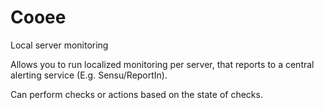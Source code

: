 # Cooee
Local server monitoring

Allows you to run localized monitoring per server, that reports to a central alerting service (E.g. Sensu/ReportIn).

Can perform checks or actions based on the state of checks.
